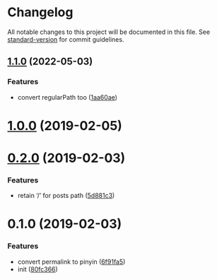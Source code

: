 # Changelog

All notable changes to this project will be documented in this file. See [standard-version](https://github.com/conventional-changelog/standard-version) for commit guidelines.

## [1.1.0](https://github.com/viko16/vuepress-plugin-permalink-pinyin/compare/v1.0.0...v1.1.0) (2022-05-03)


### Features

* convert regularPath too ([1aa60ae](https://github.com/viko16/vuepress-plugin-permalink-pinyin/commit/1aa60aee5b5b5b64632ce8aaf80b3e3216df97f1))

<a name="1.0.0"></a>
# [1.0.0](https://github.com/viko16/vuepress-plugin-permalink-pinyin/compare/v0.2.0...v1.0.0) (2019-02-05)



<a name="0.2.0"></a>
# [0.2.0](https://github.com/viko16/vuepress-plugin-permalink-pinyin/compare/v0.1.0...v0.2.0) (2019-02-03)


### Features

* retain ‘/’ for posts path ([5d881c3](https://github.com/viko16/vuepress-plugin-permalink-pinyin/commit/5d881c3))



<a name="0.1.0"></a>
# 0.1.0 (2019-02-03)


### Features

* convert permalink to pinyin ([6f91fa5](https://github.com/viko16/vuepress-plugin-permalink-pinyin/commit/6f91fa5))
* init ([80fc366](https://github.com/viko16/vuepress-plugin-permalink-pinyin/commit/80fc366))

